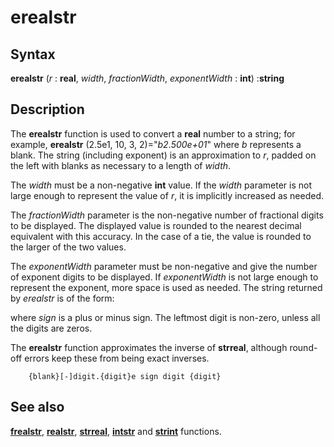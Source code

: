 
# erealstr

## Syntax
**erealstr** (_r_ : **real**,    _width_, _fractionWidth_, _exponentWidth_ : **int**) :**string**

## Description
The **erealstr** function is used to convert a **real** number to a string; for example, **erealstr** (2.5e1, 10, 3, 2)="_b2_._500e+01_" where _b_ represents a blank. The string (including exponent) is an approximation to _r_, padded on the left with blanks as necessary to a length of _width_.

The _width_ must be a non-negative **int** value. If the _width_ parameter is not large enough to represent the value of _r_, it is implicitly increased as needed.

The _fractionWidth_ parameter is the non-negative number of fractional digits to be displayed. The displayed value is rounded to the nearest decimal equivalent with this accuracy. In the case of a tie, the value is rounded to the larger of the two values.

The _exponentWidth_ parameter must be non-negative and give the number of exponent digits to be displayed. If _exponentWidth_ is not large enough to represent the exponent, more space is used as needed. The string returned by _erealstr_ is of the form:

where _sign_ is a plus or minus sign. The leftmost digit is non-zero, unless all the digits are zeros.

The **erealstr** function approximates the inverse of **strreal**, although round-off errors keep these from being exact inverses.

        {blank}[-]digit.{digit}e sign digit {digit}
## See also
**[frealstr](frealstr.html)**, **[realstr](realstr.html)**, **[strreal](strreal.html)**, **[intstr](intstr.html)** and **[strint](strint.html)** functions.

